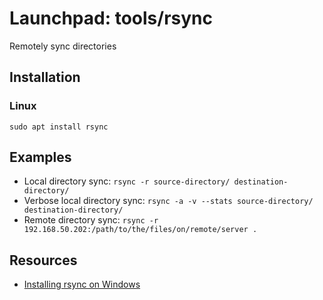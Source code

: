# Launchpad: tools/rsync
Remotely sync directories

## Installation
### Linux
```
sudo apt install rsync
```

## Examples
  * Local directory sync: `rsync -r source-directory/ destination-directory/`
  * Verbose local directory sync: `rsync -a -v --stats source-directory/ destination-directory/`
  * Remote directory sync: `rsync -r 192.168.50.202:/path/to/the/files/on/remote/server .`

## Resources
  * [Installing rsync on Windows](https://alanbarber.com/post/installing-rsync-on-windows/)

